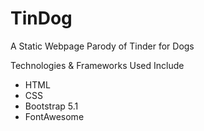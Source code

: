 # TinDog
A Static Webpage Parody of Tinder for Dogs

Technologies & Frameworks Used Include
- HTML
- CSS
- Bootstrap 5.1
- FontAwesome
